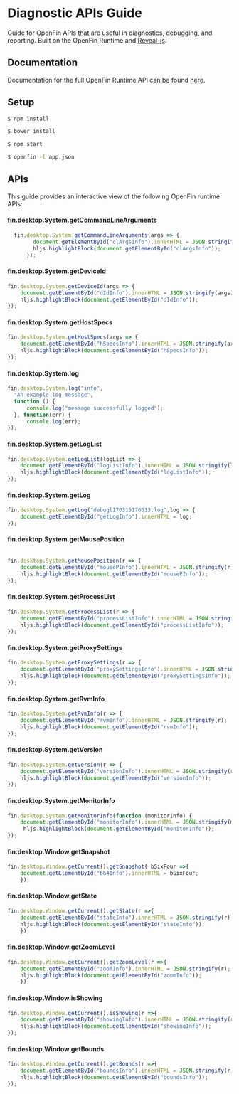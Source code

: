 # Diagnostic APIs Guide
Guide for OpenFin APIs that are useful in diagnostics, debugging, and reporting.  Built on the OpenFin Runtime and [Reveal-js](http://lab.hakim.se/reveal-js/).

## Documentation



Documentation for the full OpenFin Runtime API can be found [here](https://openfin.co/developers/javascript-api/).

## Setup

```sh
$ npm install
```
```sh
$ bower install
```
```sh
$ npm start
```
```sh
$ openfin -l app.json
```

## APIs
This guide provides an interactive view of the following OpenFin runtime APIs:

#### fin.desktop.System.getCommandLineArguments
```javascript
  fin.desktop.System.getCommandLineArguments(args => {
	    document.getElementById("clArgsInfo").innerHTML = JSON.stringify(args);
	    hljs.highlightBlock(document.getElementById("clArgsInfo"));
      });
```
#### fin.desktop.System.getDeviceId
```javascript
fin.desktop.System.getDeviceId(args => {
	document.getElementById("dIdInfo").innerHTML = JSON.stringify(args);
	hljs.highlightBlock(document.getElementById("dIdInfo"));
});
```
#### fin.desktop.System.getHostSpecs
```javascript
fin.desktop.System.getHostSpecs(args => {
	document.getElementById("hSpecsInfo").innerHTML = JSON.stringify(args);
	hljs.highlightBlock(document.getElementById("hSpecsInfo"));
});
```

#### fin.desktop.System.log
```javascript
fin.desktop.System.log("info",
  "An example log message",
  function () {
      console.log("message successfully logged");
  }, function(err) {
      console.log(err);
});
```
#### fin.desktop.System.getLogList
```javascript
fin.desktop.System.getLogList(logList => {
	document.getElementById("logListInfo").innerHTML = JSON.stringify(logList);
	hljs.highlightBlock(document.getElementById("logListInfo"));
});					
```

#### fin.desktop.System.getLog
```javascript
fin.desktop.System.getLog("debugl170315170013.log",log => {
	document.getElementById("getLogInfo").innerHTML = log;
});
```

#### fin.desktop.System.getMousePosition
```javascript

fin.desktop.System.getMousePosition(r => {
	document.getElementById("mousePInfo").innerHTML = JSON.stringify(r);
	hljs.highlightBlock(document.getElementById("mousePInfo"));
});					
```

#### fin.desktop.System.getProcessList
```javascript
fin.desktop.System.getProcessList(r => {
	document.getElementById("processListInfo").innerHTML = JSON.stringify(r);
	hljs.highlightBlock(document.getElementById("processListInfo"));
});
```
#### fin.desktop.System.getProxySettings
```javascript
fin.desktop.System.getProxySettings(r => {
	document.getElementById("proxySettingsInfo").innerHTML = JSON.stringify(r);
	hljs.highlightBlock(document.getElementById("proxySettingsInfo"));
});
```

#### fin.desktop.System.getRvmInfo
```javascript
fin.desktop.System.getRvmInfo(r => {
	document.getElementById("rvmInfo").innerHTML = JSON.stringify(r);
	hljs.highlightBlock(document.getElementById("rvmInfo"));
});
```

#### fin.desktop.System.getVersion
```javascript
fin.desktop.System.getVersion(r => {
	document.getElementById("versionInfo").innerHTML = JSON.stringify(r);
	hljs.highlightBlock(document.getElementById("versionInfo"));
});
```


#### fin.desktop.System.getMonitorInfo
```javascript
fin.desktop.System.getMonitorInfo(function (monitorInfo) {
	document.getElementById("monitorInfo").innerHTML = JSON.stringify(monitorInfo);
	 hljs.highlightBlock(document.getElementById("monitorInfo"));
});
```


#### fin.desktop.Window.getSnapshot
```javascript
fin.desktop.Window.getCurrent().getSnapshot( bSixFour =>{
	document.getElementById("b64Info").innerHTML = bSixFour;
	});
```


#### fin.desktop.Window.getState
```javascript
fin.desktop.Window.getCurrent().getState(r =>{
	document.getElementById("stateInfo").innerHTML = JSON.stringify(r);
	hljs.highlightBlock(document.getElementById("stateInfo"));
	});
```

#### fin.desktop.Window.getZoomLevel
```javascript
fin.desktop.Window.getCurrent().getZoomLevel(r =>{
	document.getElementById("zoomInfo").innerHTML = JSON.stringify(r);
	hljs.highlightBlock(document.getElementById("zoomInfo"));
	});
```
#### fin.desktop.Window.isShowing
```javascript
fin.desktop.Window.getCurrent().isShowing(r =>{
	document.getElementById("showingInfo").innerHTML = JSON.stringify(r);
	hljs.highlightBlock(document.getElementById("showingInfo"));
});
```

#### fin.desktop.Window.getBounds
```javascript
fin.desktop.Window.getCurrent().getBounds(r =>{
	document.getElementById("boundsInfo").innerHTML = JSON.stringify(r);
	hljs.highlightBlock(document.getElementById("boundsInfo"));
});
```
